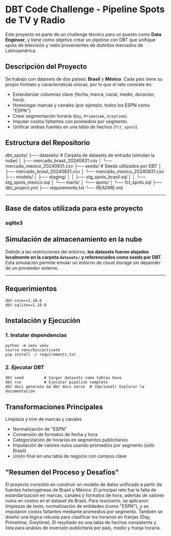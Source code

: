 #  DBT Code Challenge - Pipeline Spots de TV y Radio

Este proyecto es parte de un challenge técnico para un puesto como **Data Engineer**, y tiene como objetivo crear un pipeline con DBT que unifique spots de televisión y radio provenientes de distintos mercados de Latinoamérica.

## Descripción del Proyecto

Se trabajo con datasets de dos países: **Brasil** y **México**. Cada país tiene su propio formato y características únicas, por lo que el reto consiste en:

- Estandarizar columnas clave (fecha, marca, canal, medio, duración, hora).
- Homologar marcas y canales (por ejemplo, todos los ESPN como "ESPN").
- Crear segmentación horaria (`Day`, `Primetime`, `Greytime`).
- Imputar costos faltantes con promedios por segmento.
- Unificar ambas fuentes en una tabla de hechos (`fct_spots`).


## Estructura del Repositorio

dbt_spots/
├── datasets/ # Carpeta de datasets de entrada (simulan la nube)
│ ├── mercado_brasil_20240831.csv
│ └── mercado_mexico_20240831.csv
├── seeds/ # Seeds utilizados por DBT
│ ├── mercado_brasil_20240831.csv
│ └── mercado_mexico_20240831.csv
├── models/
│ ├── staging/
│ │ ├── stg_spots_brasil.sql
│ │ └── stg_spots_mexico.sql
│ └── marts/
│ └── spots/
│ └── fct_spots.sql
├── dbt_project.yml
├── requirements.txt
└── README.md

---
## Base de datos utilizada para este proyecto

### sqlite3

## Simulación de almacenamiento en la nube

Debido a las restricciones del entorno, **los datasets fueron alojados localmente en la carpeta `datasets/` y referenciados como seeds por DBT**. Esta simulación permite emular un entorno de cloud storage sin depender de un proveedor externo.

---
## Requerimientos
```
dbt-core==1.10.6
dbt-sqlite==1.10.0
```

## Instalación y Ejecución

### 1. Instalar dependencias
```
python -m venv venv
source venv/bin/activate
pip install -r requirements.txt
```

### 2. Ejecutar DBT
```
dbt seed         # Cargar datasets como tablas base
dbt run          # Ejecutar pipeline completo
dbt docs generate && dbt docs serve  # (Opcional) Explorar la documentación
```
## Transformaciones Principales
Limpieza y trim de marcas y canales

- Normalización de "ESPN"
- Conversión de formatos de fecha y hora
- Categorización de horarios en segmentos publicitarios
- Imputación de valores nulos usando promedios por segmento (sólo Brasil)
- Unión final en una tabla de negocio con campos clave

## "Resumen del Proceso y Desafíos" 

  El proyecto consistió en construir un modelo de datos unificado a partir de fuentes heterogéneas de Brasil y México. El principal reto fue la falta de estandarización en marcas, canales y formatos de hora, además de valores nulos en costos en el dataset de Brasil. Para resolverlo, se aplicaron limpiezas de texto, normalización de entidades (como "ESPN"), y se imputaron costos faltantes mediante promedios por segmento. También se diseñó una lógica robusta para clasificar los horarios en franjas (Day, Primetime, Greytime). El resultado es una tabla de hechos consistente y lista para análisis de inversión publicitaria por país, medio y franja horaria. 

